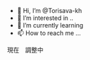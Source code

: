 - 👋 Hi, I’m @Torisava-kh
- 👀 I’m interested in ..
- 🌱 I’m currently learning 
- 📫 How to reach me ...

<!---
Torisava-kh/Torisava-kh is a ✨ special ✨ repository because its `README.md` (this file) appears on your GitHub profile.
You can click the Preview link to take a look at your changes.
--->

現在　調整中
